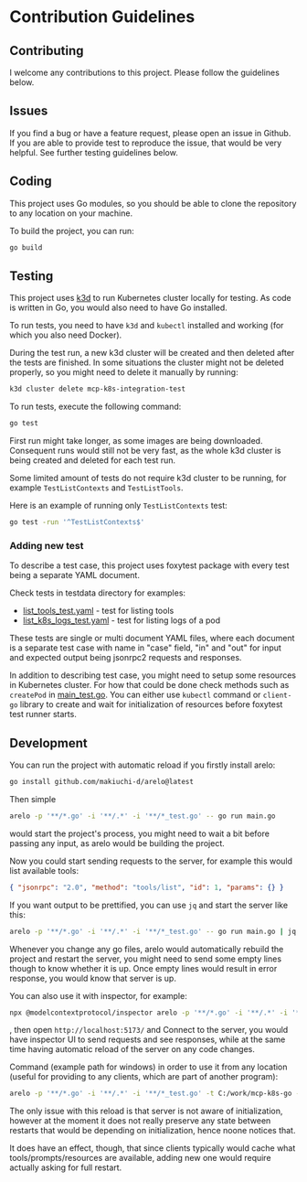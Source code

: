 # Contribution Guidelines

## Contributing

I welcome any contributions to this project. Please follow the guidelines below.

## Issues

If you find a bug or have a feature request, please open an issue in Github. If you are able to provide test to reproduce the issue, that would be very helpful. See further testing guidelines below.

## Coding

This project uses Go modules, so you should be able to clone the repository to any location on your machine.

To build the project, you can run:

```bash
go build
```

## Testing

This project uses [k3d](https://k3d.io/) to run Kubernetes cluster locally for testing.
As code is written in Go, you would also need to have Go installed.

To run tests, you need to have `k3d` and `kubectl` installed and working (for which you also need Docker).

During the test run, a new k3d cluster will be created and then deleted after the tests are finished. In some situations the cluster might not be deleted properly, so you might need to delete it manually by running:

```bash
k3d cluster delete mcp-k8s-integration-test
```

To run tests, execute the following command:

```bash
go test
```

First run might take longer, as some images are being downloaded.
Consequent runs would still not be very fast, as the whole k3d cluster is being created and deleted for each test run.

Some limited amount of tests do not require k3d cluster to be running, for example `TestListContexts` and `TestListTools`.

Here is an example of running only `TestListContexts` test:

```bash
go test -run '^TestListContexts$'
```

### Adding new test

To describe a test case, this project uses foxytest package with every test being a separate YAML document.

Check tests in testdata directory for examples:
- [list_tools_test.yaml](testdata/list_tools_test.yaml) - test for listing tools
- [list_k8s_logs_test.yaml](testdata/with_k3d/list_k8s_logs_test.yaml) - test for listing logs of a pod

These tests are single or multi document YAML files, where each document is a separate test case with name in "case" field, "in" and "out" for input and expected output being jsonrpc2 requests and responses.

In addition to describing test case, you might need to setup some resources in Kubernetes cluster. 
For how that could be done check methods such as `createPod` in [main_test.go](./main_test.go).
You can either use `kubectl` command or `client-go` library to create and wait for initialization of resources before foxytest test runner starts.

## Development

You can run the project with automatic reload if you firstly install arelo:

```bash
go install github.com/makiuchi-d/arelo@latest
```

Then simple 

```bash
arelo -p '**/*.go' -i '**/.*' -i '**/*_test.go' -- go run main.go
```

would start the project's process, you might need to wait a bit before passing any input, as arelo would be building the project.

Now you could start sending requests to the server, for example this would list available tools:

```json
{ "jsonrpc": "2.0", "method": "tools/list", "id": 1, "params": {} }
```

If you want output to be prettified, you can use `jq` and start the server like this:

```bash
arelo -p '**/*.go' -i '**/.*' -i '**/*_test.go' -- go run main.go | jq
```

Whenever you change any go files, arelo would automatically rebuild the project and restart the server, you might need to send some empty lines though to know whether it is up.
Once empty lines would result in error response, you would know that server is up.

You can also use it with inspector, for example:

```bash
npx @modelcontextprotocol/inspector arelo -p '**/*.go' -i '**/.*' -i '**/*_test.go' -- go run main.go 
```

, then open `http://localhost:5173/` and Connect to the server, you would have inspector UI to send requests and see responses, while at the same time having automatic reload of the server on any code changes.

Command (example path for windows) in order to use it from any location (useful for providing to any clients, which are part of another program):

```bash
arelo -p '**/*.go' -i '**/.*' -i '**/*_test.go' -t C:/work/mcp-k8s-go -- go run -C C:/work/mcp-k8s-go main.go
```
<!-- arelo -p '**/*.go' -i '**/.*' -i '**/*_test.go' -t C:/work/mcp-k8s-go -- mcp-stdio-dev C:/work/mcp-k8s-go/dev.log.yaml go run -C C:/work/mcp-k8s-go main.go -->
<!-- mcp-stdio-dev test.yaml mcp-k8s-go -->

The only issue with this reload is that server is not aware of initialization, however at the moment it does not really preserve any state between restarts that would be depending on initialization, hence noone notices that.

It does have an effect, though, that since clients typically would cache what tools/prompts/resources are available, adding new one would require actually asking for full restart.

